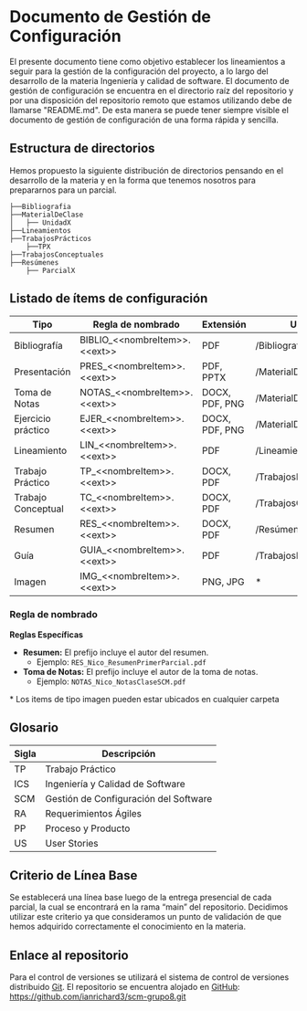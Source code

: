 # Documento de Gestión de Configuración
El presente documento tiene como objetivo establecer los lineamientos a seguir para la gestión de la configuración del proyecto, a lo largo del desarrollo de la materia Ingeniería y calidad de software.
El documento de gestión de configuración se encuentra en el directorio raíz del repositorio y por una disposición del repositorio remoto que estamos utilizando debe de llamarse "README.md". De esta manera se puede tener siempre visible el documento de gestión de configuración de una forma rápida y sencilla.

## Estructura de directorios
Hemos propuesto la siguiente distribución de directorios pensando en el desarrollo de la materia y en la forma que tenemos nosotros para prepararnos para un parcial.

```
├──Bibliografia
├──MaterialDeClase
│   ├── UnidadX
├──Lineamientos
├──TrabajosPrácticos
    ├──TPX
├──TrabajosConceptuales
├──Resúmenes
    ├── ParcialX
```

## Listado de ítems de configuración

| Tipo               | Regla de nombrado | Extensión          | Ubicación                          |
|--------------------|---------|--------------------|------------------------------------|
| Bibliografía       | BIBLIO_<\<nombreItem\>>.<\<ext\>>  | PDF                | /Bibliografía                      |
| Presentación       | PRES_<\<nombreItem\>>.<\<ext\>>    | PDF, PPTX          | /MaterialDeClase/UnidadX           |
| Toma de Notas      | NOTAS_<\<nombreItem\>>.<\<ext\>>   | DOCX, PDF, PNG     | /MaterialDeClase/UnidadX           |
| Ejercicio práctico | EJER_<\<nombreItem\>>.<\<ext\>>    | DOCX, PDF, PNG     | /MaterialDeClase/UnidadX           |
| Lineamiento        | LIN_<\<nombreItem\>>.<\<ext\>>     | PDF                | /Lineamientos                      |
| Trabajo Práctico   | TP_<\<nombreItem\>>.<\<ext\>>      | DOCX, PDF          | /TrabajosPrácticos/TPX             |
| Trabajo Conceptual | TC_<\<nombreItem\>>.<\<ext\>>      | DOCX, PDF          | /TrabajosConceptuales              |
| Resumen            | RES_<\<nombreItem\>>.<\<ext\>>     | DOCX, PDF          | /Resúmenes/ParcialX                |
| Guía               | GUIA_<\<nombreItem\>>.<\<ext\>>    | PDF                | /TrabajosPrácticos                 |
| Imagen               | IMG_<\<nombreItem\>>.<\<ext\>>    | PNG, JPG                | *                 |


### Regla de nombrado

**Reglas Específicas**
- **Resumen:** El prefijo incluye el autor del resumen.
  - Ejemplo: `RES_Nico_ResumenPrimerParcial.pdf`
- **Toma de Notas:** El prefijo incluye el autor de la toma de notas.
  - Ejemplo: `NOTAS_Nico_NotasClaseSCM.pdf`

\* Los items de tipo imagen pueden estar ubicados en cualquier carpeta


## Glosario

|Sigla | Descripción|
|---|---|
|TP| Trabajo Práctico|
|ICS | Ingeniería y Calidad de Software|
|SCM| Gestión de Configuración del Software|
|RA| Requerimientos Ágiles|
|PP| Proceso y Producto|
|US| User Stories|

## Criterio de Línea Base
Se establecerá una línea base luego de la entrega presencial de cada parcial, la cual se encontrará en la rama “main” del repositorio. 
Decidimos utilizar este criterio ya que consideramos un punto de validación de que hemos adquirido correctamente el conocimiento en la materia.

## Enlace al repositorio
Para el control de versiones se utilizará el sistema de control de versiones distribuido [Git](https://git-scm.com/).
El repositorio se encuentra alojado en [GitHub](https://github.com/ianrichard3/scm-grupo8.git): https://github.com/ianrichard3/scm-grupo8.git
